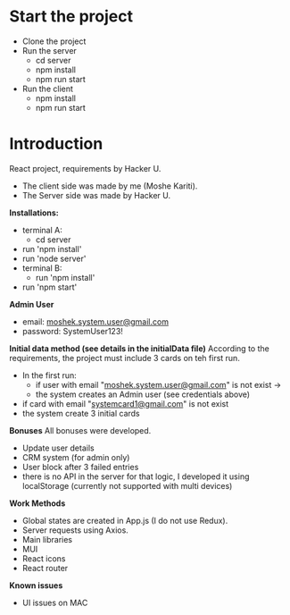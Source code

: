 # Start the project
- Clone the project
- Run the server 
  - cd server
  - npm install
  - npm run start
- Run the client
  - npm install
  - npm run start

# Introduction
React project, requirements by Hacker U.
- The client side was made by me (Moshe Kariti).
- The Server side was made by Hacker U.

**Installations:**
- terminal A:
    - cd server
- run 'npm install'
- run 'node server'
- terminal B:
    - run 'npm install'
- run 'npm start'

**Admin User**
- email: moshek.system.user@gmail.com
- password: SystemUser123!

**Initial data method (see details in the initialData file)**
According to the requirements, the project must include 3 cards on teh first run.
- In the first run:
    - if user with email "moshek.system.user@gmail.com" is not exist ->
    - the system creates an Admin user (see credentials above)
- if card with email "systemcard1@gmail.com" is not exist
- the system create 3 initial cards

**Bonuses**
All bonuses were developed.
- Update user details
- CRM system (for admin only)
- User block after 3 failed entries
- there is no API in the server for that logic, I developed it using localStorage (currently not supported with multi devices)

**Work Methods**
- Global states are created in App.js (I do not use Redux).
- Server requests using Axios.
- Main libraries
- MUI
- React icons
- React router

**Known issues**
- UI issues on MAC

